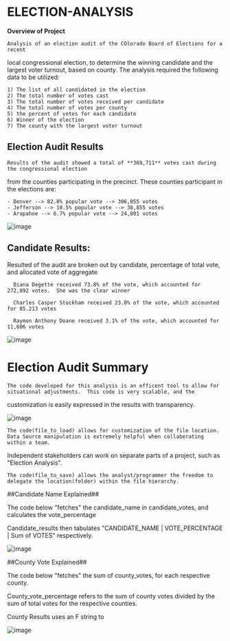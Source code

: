 # ELECTION-ANALYSIS
**Overview of Project**

    Analysis of an election audit of the COlorado Board of Elections for a recent 
  local congressional election, to determine the winning candidate and the largest voter turnout, 
  based on county. The analysis required the following data to be utilized:
    
    1) The list of all candidated in the election
    2) The total number of votes cast
    3) The total number of votes received per candidate
    4) The total number of votes per county
    5) the percent of votes for each candidate
    6) Winner of the election
    7) The county with the largest voter turnout
    
## Election Audit Results ##

    Results of the audit showed a total of **369,711** votes cast during the congressional election
  from the counties participating in the precinct.  These counties participant in the elections are:
  
    - Denver --> 82.8% popular vote --> 306,055 votes  
    - Jefferson --> 10.5% popular vote --> 38,855 votes
    - Arapahoe --> 6.7% popular vote --> 24,801 votes
    
![image](https://user-images.githubusercontent.com/8845050/166129402-c5aca184-7e27-4fdf-8c61-d5ee0e9da461.png)

## Candidate Results: ##

  Resulted of the audit are broken out by candidate, percentage of total vote, and allocated vote of aggregate 
  
      Diana Degette received 73.8% of the vote, which accounted for 272,892 votes.  She was the clear winner
      
      Charles Casper Stockham received 23.0% of the vote, which accounted for 85.213 votes
      
      Raymon Anthony Doane received 3.1% of the vote, which accounted for 11,606 votes
    
![image](https://user-images.githubusercontent.com/8845050/166129454-26dfbe55-7d67-4bf0-aff4-22e72980f1eb.png)
    
# Election Audit Summary

    The code developed for this analysis is an efficent tool to allow for situational adjustments.  This code is very scalable, and the 
  customization is easily expressed in the results with transparency.
  
![image](https://user-images.githubusercontent.com/8845050/166127175-3e2b45bd-5070-4f8e-8b54-63ae654c9f60.png)

    The code(file_to_load) allows for customization of the file location.  Data Source manipulation is extremely helpful when collaberating within a team.  
  Independent stakeholders can work on separate parts of a project, such as "Election Analysis".
  
    The code(file_to_save) allows the analyst/programmer the freedom to delegate the location(folder) within the file hierarchy.  
    
##Candidate Name Explained##

The code below "fetches" the candidate_name in candidate_votes, and calculates the vote_percentage

Candidate_results then tabulates "CANDIDATE_NAME | VOTE_PERCENTAGE | Sum of VOTES" respectively.
 
![image](https://user-images.githubusercontent.com/8845050/166127698-bb1ecb2f-1c8c-4697-a9ac-8efbafa2d109.png)

##County Vote Explained##

The code below "fetches" the sum of county_votes, for each respective county.

County_vote_percentage refers to the sum of county votes divided by the sum of total votes for the respective counties.

County Results uses an F string to 
  
  ![image](https://user-images.githubusercontent.com/8845050/166128158-0cd18615-11df-4ec4-814e-c4b87baecd9c.png)

  


    
    
